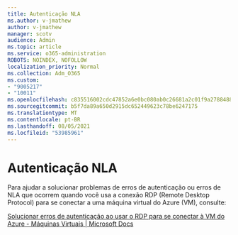 ```yaml
---
title: Autenticação NLA
ms.author: v-jmathew
author: v-jmathew
manager: scotv
audience: Admin
ms.topic: article
ms.service: o365-administration
ROBOTS: NOINDEX, NOFOLLOW
localization_priority: Normal
ms.collection: Adm_O365
ms.custom:
- "9005217"
- "10011"
ms.openlocfilehash: c835516002cdc47852a6e0bc080ab0c26681a2c01f9a2788488cad092d347aca
ms.sourcegitcommit: b5f7da89a650d2915dc652449623c78be6247175
ms.translationtype: MT
ms.contentlocale: pt-BR
ms.lasthandoff: 08/05/2021
ms.locfileid: "53985961"
---
```

# <a name="nla-authentication"></a>Autenticação NLA

Para ajudar a solucionar problemas de erros de autenticação ou erros de NLA que ocorrem quando você usa a conexão RDP (Remote Desktop Protocol) para se conectar a uma máquina virtual do Azure (VM), consulte:

[Solucionar erros de autenticação ao usar o RDP para se conectar à VM do Azure - Máquinas Virtuais | Microsoft Docs](https://docs.microsoft.com/troubleshoot/azure/virtual-machines/cannot-connect-rdp-azure-vm)
